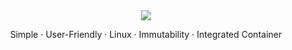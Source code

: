 <div align="center">
  <img src="https://github.com/KOOMPI-OS/.github/blob/main/profile/assets/koompi-os.png?raw=true">

  <p align="center">Simple · User-Friendly · Linux · Immutability · Integrated Container</p>
</div>
